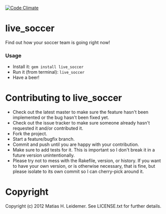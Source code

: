 [![Code Climate](https://codeclimate.com/badge.png)](https://codeclimate.com/github/matiasleidemer/live_soccer)

# live_soccer

Find out how your soccer team is going right now!

### Usage

* Install it: `gem install live_soccer`
* Run it (from terminal): `live_soccer`
* Have a beer!

# Contributing to live_soccer
 
* Check out the latest master to make sure the feature hasn't been implemented or the bug hasn't been fixed yet.
* Check out the issue tracker to make sure someone already hasn't requested it and/or contributed it.
* Fork the project.
* Start a feature/bugfix branch.
* Commit and push until you are happy with your contribution.
* Make sure to add tests for it. This is important so I don't break it in a future version unintentionally.
* Please try not to mess with the Rakefile, version, or history. If you want to have your own version, or is otherwise necessary, that is fine, but please isolate to its own commit so I can cherry-pick around it.

# Copyright

Copyright (c) 2012 Matias H. Leidemer. See LICENSE.txt for
further details.
